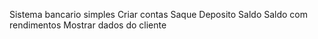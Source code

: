 Sistema bancario simples
Criar contas 
Saque
Deposito
Saldo 
Saldo com rendimentos 
Mostrar dados do cliente
